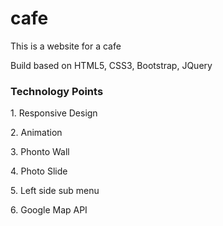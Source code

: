 # cafe
<p>This is a website for a cafe</P>

<p>Build based on HTML5, CSS3, Bootstrap, JQuery</p>

<h3>Technology Points</h3>
<p>1. Responsive Design</p>
<p>2. Animation</p>
<p>3. Phonto Wall</p>
<p>4. Photo Slide</p>
<p>5. Left side sub menu</p>
<p>6. Google Map API</p>
